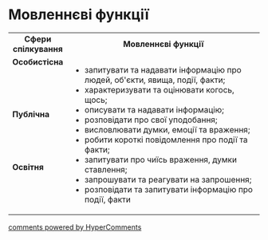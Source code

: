 <div id="hypercomments_widget" class="js-hypercomments-widget invisible"></div>

# Мовленнєві функції

<table>
  <tr>
    <td width="15%" align="center"><b>Сфери спілкування</b></td>
    <td width="85%" align="center"><b>Мовленнєві функції</b></td>
  </tr>
  <tr>
    <td width="15%" style="vertical-align:top !important;">
<b>Особистісна</b></td>
    <td width="85%" style="vertical-align:top !important;" rowspan="3">
<ul type="disc">
<li>запитувати та надавати інформацію про людей, об'єкти, явища, події, факти;</li>
<li>характеризувати та оцінювати когось, щось; </li> 
<li>описувати та надавати інформацію; </li>  
<li> розповідати про свої уподобання;</li> 
<li>висловлювати думки, емоції та враження;</li> 
<li> робити короткі повідомлення про події та факти;</li>   
<li> запитувати про чиїсь враження, думки ставлення;</li> 
<li>запрошувати та реагувати на запрошення;  </li> 
<li> розповідати та запитувати інформацію про події, факти</li> 
</ul>
</td>
  </tr>
<tr>
    <td width="15%" style="vertical-align:top !important;">
<b>Публічна</b></td>
</tr>
<tr>
    <td width="15%" style="vertical-align:top !important;">
<b>Освітня</b></td>
</tr>
</table>

<div class="js-hypercomments-container">
    <a href="http://hypercomments.com" class="hc-link" title="comments widget">comments powered by HyperComments</a>
</div>
